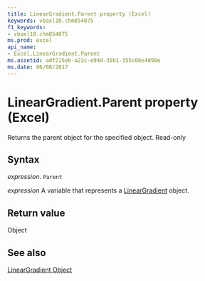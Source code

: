 ```yaml
---
title: LinearGradient.Parent property (Excel)
keywords: vbaxl10.chm854075
f1_keywords:
- vbaxl10.chm854075
ms.prod: excel
api_name:
- Excel.LinearGradient.Parent
ms.assetid: adf215eb-a22c-e94d-35b1-355c0be4d98e
ms.date: 06/08/2017
---
```



# LinearGradient.Parent property (Excel)

Returns the parent object for the specified object. Read-only


## Syntax

_expression_. `Parent`

_expression_ A variable that represents a [LinearGradient](Excel.LinearGradient.md) object.


## Return value

Object


## See also


[LinearGradient Object](Excel.LinearGradient.md)


